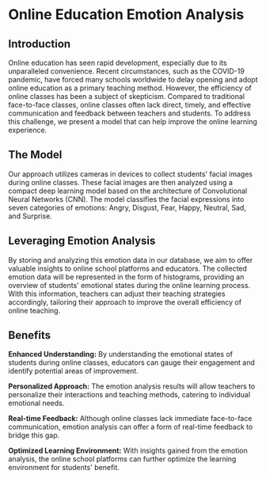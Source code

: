 # Online Education Emotion Analysis
## Introduction
Online education has seen rapid development, especially due to its unparalleled convenience. Recent circumstances, such as the COVID-19 pandemic, have forced many schools worldwide to delay opening and adopt online education as a primary teaching method. However, the efficiency of online classes has been a subject of skepticism. Compared to traditional face-to-face classes, online classes often lack direct, timely, and effective communication and feedback between teachers and students. To address this challenge, we present a model that can help improve the online learning experience.

## The Model
Our approach utilizes cameras in devices to collect students' facial images during online classes. These facial images are then analyzed using a compact deep learning model based on the architecture of Convolutional Neural Networks (CNN). The model classifies the facial expressions into seven categories of emotions: Angry, Disgust, Fear, Happy, Neutral, Sad, and Surprise.

## Leveraging Emotion Analysis
By storing and analyzing this emotion data in our database, we aim to offer valuable insights to online school platforms and educators. The collected emotion data will be represented in the form of histograms, providing an overview of students' emotional states during the online learning process. With this information, teachers can adjust their teaching strategies accordingly, tailoring their approach to improve the overall efficiency of online teaching.

## Benefits
**Enhanced Understanding:** By understanding the emotional states of students during online classes, educators can gauge their engagement and identify potential areas of improvement.

**Personalized Approach:** The emotion analysis results will allow teachers to personalize their interactions and teaching methods, catering to individual emotional needs.

**Real-time Feedback:** Although online classes lack immediate face-to-face communication, emotion analysis can offer a form of real-time feedback to bridge this gap.

**Optimized Learning Environment:** With insights gained from the emotion analysis, the online school platforms can further optimize the learning environment for students' benefit.
